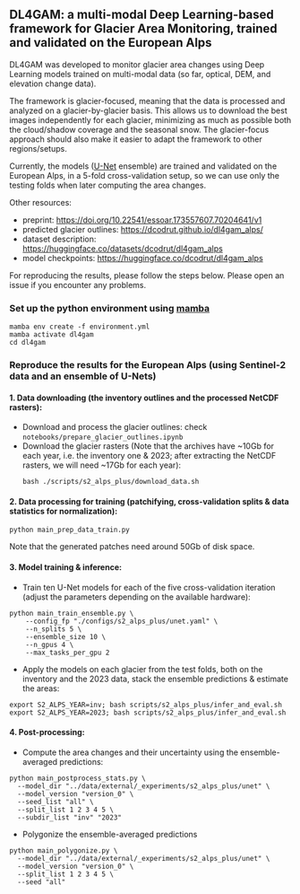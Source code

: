 ## DL4GAM: a multi-modal Deep Learning-based framework for Glacier Area Monitoring, trained and validated on the European Alps

DL4GAM was developed to monitor glacier area changes using Deep Learning models trained on multi-modal data (so far, optical, DEM, and elevation change data).

The framework is glacier-focused, meaning that the data is processed and analyzed on a glacier-by-glacier basis. This allows us to download the best images independently for each glacier, minimizing as much as possible both the cloud/shadow coverage and the seasonal snow. The glacier-focus approach should also make it easier to adapt the framework to other regions/setups.

Currently, the models ([U-Net](https://arxiv.org/abs/1505.04597) ensemble) are trained and validated on the European Alps, in a 5-fold cross-validation setup, so we can use only the testing folds when later computing the area changes. 

Other resources:
- preprint: https://doi.org/10.22541/essoar.173557607.70204641/v1
- predicted glacier outlines: https://dcodrut.github.io/dl4gam_alps/
- dataset description: https://huggingface.co/datasets/dcodrut/dl4gam_alps
- model checkpoints: https://huggingface.co/dcodrut/dl4gam_alps

For reproducing the results, please follow the steps below. Please open an issue if you encounter any problems.

### Set up the python environment using [mamba](https://github.com/conda-forge/miniforge)
```shell
mamba env create -f environment.yml
mamba activate dl4gam
cd dl4gam
```

### Reproduce the results for the European Alps (using Sentinel-2 data and an ensemble of U-Nets)
#### 1. Data downloading (the inventory outlines and the processed NetCDF rasters):
- Download and process the glacier outlines: check `notebooks/prepare_glacier_outlines.ipynb`
- Download the glacier rasters (Note that the archives have ~10Gb for each year, i.e. the inventory one & 2023; after extracting the NetCDF rasters, we will need ~17Gb for each year):   
    ```shell
    bash ./scripts/s2_alps_plus/download_data.sh
    ```
#### 2. Data processing for training (patchifying, cross-validation splits & data statistics for normalization):
```shell
python main_prep_data_train.py
```

Note that the generated patches need around 50Gb of disk space.

#### 3. Model training & inference:
- Train ten U-Net models for each of the five cross-validation iteration (adjust the parameters depending on the available hardware):   
```shell
python main_train_ensemble.py \
    --config_fp "./configs/s2_alps_plus/unet.yaml" \
    --n_splits 5 \
    --ensemble_size 10 \
    --n_gpus 4 \
    --max_tasks_per_gpu 2 
```
- Apply the models on each glacier from the test folds, both on the inventory and the 2023 data, stack the ensemble predictions & estimate the areas: 
```shell
export S2_ALPS_YEAR=inv; bash scripts/s2_alps_plus/infer_and_eval.sh
export S2_ALPS_YEAR=2023; bash scripts/s2_alps_plus/infer_and_eval.sh
```

#### 4. Post-processing:
- Compute the area changes and their uncertainty using the ensemble-averaged predictions:   
```shell
python main_postprocess_stats.py \
  --model_dir "../data/external/_experiments/s2_alps_plus/unet" \
  --model_version "version_0" \
  --seed_list "all" \
  --split_list 1 2 3 4 5 \
  --subdir_list "inv" "2023" 
```
- Polygonize the ensemble-averaged predictions
```shell
python main_polygonize.py \
  --model_dir "../data/external/_experiments/s2_alps_plus/unet" \
  --model_version "version_0" \
  --split_list 1 2 3 4 5 \
  --seed "all"
```